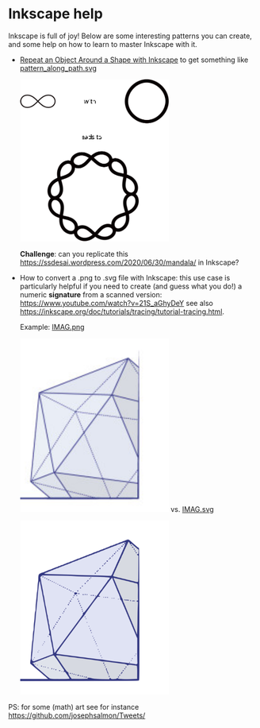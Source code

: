 # Inkscape help

Inkscape is full of joy!
Below are some interesting patterns you can create, and some help on how to learn to master Inkscape with it.

- [Repeat an Object Around a Shape with Inkscape](https://www.youtube.com/watch?v=3jve45Z60iU)
to get something like
[pattern_along_path.svg](images/pattern_along_path.svg) <p float="left"> <img src="images/pattern_along_path.svg?sanitize=true" width="300">

    **Challenge**: can you replicate this https://ssdesai.wordpress.com/2020/06/30/mandala/ in Inkscape?

- How to convert a .png to .svg  file with Inkscape:
this use case is particularly helpful if you need to create (and guess what you do!) a numeric **signature** from a scanned version:
https://www.youtube.com/watch?v=21S_aGhyDeY
see also https://inkscape.org/doc/tutorials/tracing/tutorial-tracing.html.

    Example:
    [IMAG.png](images/IMAG.svg) <p float="left"> <img src="images/IMAG.png?sanitize=true" width="300"> vs. [IMAG.svg](images/IMAG.svg) <p float="left"> <img src="images/IMAG.svg?sanitize=true" width="300">


PS: for some (math) art see for instance https://github.com/josephsalmon/Tweets/